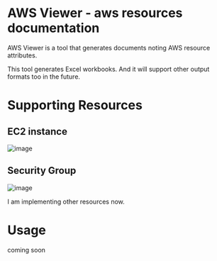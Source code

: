 # AWS Viewer - aws resources documentation
AWS Viewer is a tool that generates documents noting AWS resource attributes.

This tool generates Excel workbooks. And it will support other output formats too in the future.

# Supporting Resources

## EC2 instance
![image](https://user-images.githubusercontent.com/46337314/166890120-d3b01e02-e1bf-45b6-83a5-7f286a7ad8e0.png)

## Security Group
![image](https://user-images.githubusercontent.com/46337314/166889093-8331458c-b235-4836-bd21-1dc0556a0c7e.png)

I am implementing other resources now.

# Usage
coming soon
